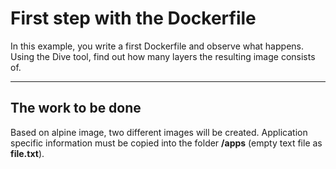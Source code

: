 # First step with the Dockerfile

In this example, you write a first Dockerfile and observe what happens. Using the Dive tool, find out how many layers the resulting image consists of.

---

## The work to be done

Based on alpine image, two different images will be created. Application specific information must be copied into the folder <strong>/apps</strong> (empty text file as <strong>file.txt</strong>).
